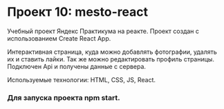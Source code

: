 # Проект 10: mesto-react

 Учебный проект Яндекс Практикума на реакте.
 Проект создан с использованием Create React App.

 Интерактивная страница, куда можно добавлять фотографии, удалять их и ставить лайки. Так же можно редактировать профиль страницы. 
 Подключен Api и получены данные с сервера.

 Используемые технологии: HTML, CSS, JS, React.
 
 ### Для запуска проекта npm start. 
 

